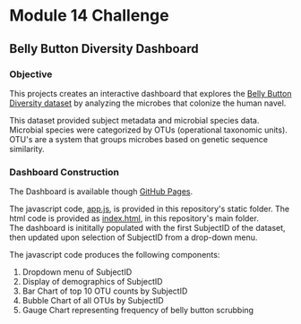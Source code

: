 # Module 14 Challenge

## Belly Button Diversity Dashboard

### Objective
This projects creates an interactive dashboard that explores the [Belly Button Diversity dataset](https://2u-data-curriculum-team.s3.amazonaws.com/dataviz-classroom/v1.1/14-Interactive-Web-Visualizations/02-Homework/samples.json) by analyzing the microbes that colonize the human navel.  

This dataset provided subject metadata and microbial species data.  Microbial species were categorized by OTUs (operational taxonomic units).  OTU's are a system that groups microbes based on genetic sequence similarity.

### Dashboard Construction

The Dashboard is available though [GitHub Pages](https://stephanielabelle.github.io/belly-button-challenge/).

The javascript code, [app.js](static/js/app.js), is provided in this repository's static folder.  The html code is provided as [index.html](index.html), in this repository's main folder.  
The dashboard is inititally populated with the first SubjectID of the dataset, then updated upon selection of SubjectID from a drop-down menu.

The javascript code produces the following components:
1. Dropdown menu of SubjectID
2. Display of demographics of SubjectID
3. Bar Chart of top 10 OTU counts by SubjectID
4. Bubble Chart of all OTUs by SubjectID
5. Gauge Chart representing frequency of belly button scrubbing

